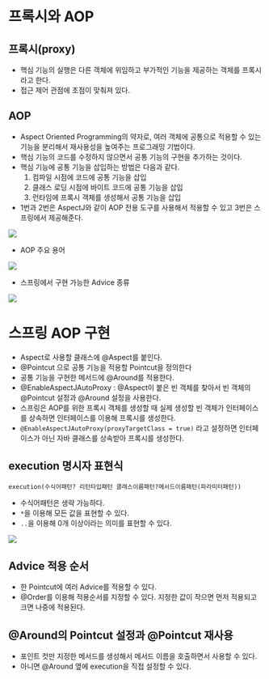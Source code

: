 # 프록시와 AOP
## 프록시(proxy)
+ 핵심 기능의 실행은 다른 객체에 위임하고 부가적인 기능을 제공하는 객체를 프록시라고 한다.
+ 접근 제어 관점에 초점이 맞춰져 있다.

## AOP
+ Aspect Oriented Programming의 약자로, 여러 객체에 공통으로 적용할 수 있는 기능을 분리해서 재사용성을 높여주는 프로그래밍 기법이다.
+ 핵심 기능의 코드를 수정하지 않으면서 공통 기능의 구현을 추가하는 것이다.
+ 핵심 기능에 공통 기능을 삽입하는 방법은 다음과 같다.
  1. 컴파일 시점에 코드에 공통 기능을 삽입
  2. 클래스 로딩 시점에 바이트 코드에 공통 기능을 삽입
  3. 런타임에 프록시 객체를 생성해서 공통 기능을 삽입
+ 1번과 2번은 AspectJ와 같이 AOP 전용 도구를 사용해서 적용할 수 있고 3번은 스프링에서 제공해준다.

![](https://velog.velcdn.com/images/aysel0230/post/f1dd6d31-3ff0-433f-a61e-ff8034cf0bda/image.png)
+ AOP 주요 용어

![](https://velog.velcdn.com/images/aysel0230/post/6fa6d612-3631-4da5-b969-7c67c0d11f1e/image.png)
+ 스프링에서 구현 가능한 Advice 종류

![](https://velog.velcdn.com/images/aysel0230/post/81c37b5d-4d8d-45e3-958d-e19e80829e68/image.png)

# 스프링 AOP 구현
+ Aspect로 사용할 클래스에 @Aspect를 붙인다.
+ @Pointcut 으로 공통 기능을 적용할 Pointcut을 정의한다
+ 공통 기능을 구현한 메서드에 @Around를 적용한다.
+ @EnableAspectJAutoProxy : @Aspect이 붙은 빈 객체를 찾아서 빈 객체의 @Pointcut 설정과 @Around 설정을 사용한다.
+ 스프링은 AOP를 위한 프록시 객체를 생성할 때 실제 생성할 빈 객체가 인터페이스를 상속하면 인터페이스를 이용해 프록시를 생성한다. 
+ `@EnableAspectJAutoProxy(proxyTargetClass = true)` 라고 설정하면 인터페이스가 아닌 자바 클래스를 상속받아 프록시를 생성한다.

## execution 명시자 표현식
```
execution(수식어패턴? 리턴타입패턴 클래스이름패턴?메서드이름패턴(파라미터패턴))
```
+ 수식어패턴은 생략 가능하다.
+ `*`을 이용해 모든 값을 표현할 수 있다.
+ `..`을 이용해 0개 이상이라는 의미를 표현할 수 있다.

![](https://velog.velcdn.com/images/aysel0230/post/ab607145-5b61-4e23-9526-5f6e24499a46/image.png)

## Advice 적용 순서
+ 한 Pointcut에 여러 Advice를 적용할 수 있다.
+ @Order를 이용해 적용순서를 지정할 수 있다. 지정한 값이 작으면 먼저 적용되고 크면 나중에 적용된다.

## @Around의 Pointcut 설정과 @Pointcut 재사용
+ 포인트 컷만 지정한 메서드를 생성해서 메서드 이름을 호출하면서 사용할 수 있다.
+ 아니면 @Around 옆에 execution을 직접 설정할 수 있다.

